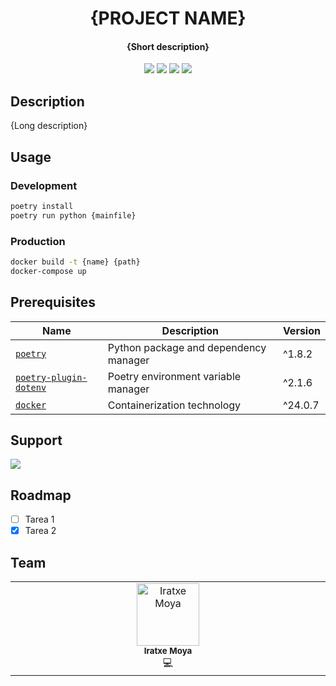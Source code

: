 
<h1 align="center">
  {PROJECT NAME}
  <br>
</h1>

<h4 align="center">{Short description}</h4>

<p align="center">
  <a>
    <img src="https://img.shields.io/badge/Status-Not Started-737373">
  </a>
  <a>
    <img src="https://img.shields.io/badge/Status-In progress-BB6823">
  </a>
  <a>
    <img src="https://img.shields.io/badge/Status-Finished-078503">
  </a>
  <a>
    <img src="https://img.shields.io/badge/Status-Dropped-red">
  </a>
</p>

## Description
{Long description}


## Usage
### Development
```bash
poetry install
poetry run python {mainfile}
```
### Production
``` bash
docker build -t {name} {path}
docker-compose up
```

## Prerequisites
| Name | Description | Version |
| --- | --- | --- |
| [`poetry`](https://python-poetry.org/) | Python package and dependency manager | ^1.8.2 |
| [`poetry-plugin-dotenv`](https://pypi.org/project/poetry-dotenv/) | Poetry environment variable manager | ^2.1.6 |
| [`docker`](https://www.docker.com/) | Containerization technology | ^24.0.7 |

## Support

<a href=mailto:“iratxe.moya@gmail.com”>
    <img src='https://img.shields.io/badge/gmail-Sen_me_an_email?style=plastic&logo=gmail&label=%20&labelColor=blue&color=gray'>
</a>

## Roadmap

- [ ] Tarea 1
- [x] Tarea 2

## Team
<table>
  <tbody>
    <tr>
      <td align="center" valign="top" width="14.28%"><a><img src="https://ca.slack-edge.com/T3E28AGBS-U03JX368SQM-8253c1c3d0f9-512" width="100px;" alt="Iratxe Moya"/><br /><sub><b>Iratxe Moya</b></sub></a><br /><a title="Code">💻</a></td>
    </tr>
  </tbody>
</table>